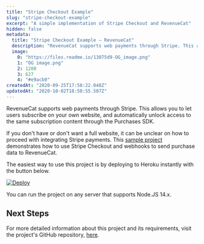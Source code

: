 ```yaml
---
title: "Stripe Checkout Example"
slug: "stripe-checkout-example"
excerpt: "A simple implementation of Stripe Checkout and RevenueCat"
hidden: false
metadata: 
  title: "Stripe Checkout Example – RevenueCat"
  description: "RevenueCat supports web payments through Stripe. This allows you to let users subscribe on your own website, and automatically unlock access to the same subscription content through the Purchases SDK."
  image: 
    0: "https://files.readme.io/13075d9-OG_image.png"
    1: "OG image.png"
    2: 1200
    3: 627
    4: "#e9acb0"
createdAt: "2020-09-25T17:58:22.048Z"
updatedAt: "2020-10-02T18:50:55.507Z"
---
```

RevenueCat supports web payments through Stripe. This allows you to let users subscribe on your own website, and automatically unlock access to the same subscription content through the Purchases SDK.

If you don't have or don't want a full website, it can be unclear on how to proceed with integrating Stripe payments. This [sample project](https://github.com/RevenueCat-Samples/stripe-no-website-example) demonstrates how to use Stripe Checkout and webhooks to send purchase data to RevenueCat.

The easiest way to use this project is by deploying to Heroku instantly with the button below.

[![Deploy](https://www.herokucdn.com/deploy/button.svg)](https://heroku.com/deploy?template=https://github.com/RevenueCat-Samples/stripe-no-website-example)

You can run the project on any server that supports Node.JS 14.x. 

## Next Steps

For more detailed information about this project and its requirements, visit the project's GitHub repository, [here](https://github.com/RevenueCat-Samples/stripe-no-website-example).